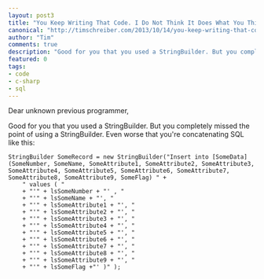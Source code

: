```yaml
--- 
layout: post3
title: "You Keep Writing That Code. I Do Not Think It Does What You Think It Does."
canonical: "http://timschreiber.com/2013/10/14/you-keep-writing-that-code-i-do-not-think-it-does-what-you-think-it-does/"
author: "Tim"
comments: true
description: "Good for you that you used a StringBuilder. But you completely missed the point of using a StringBuilder. Even worse that you're concatenating SQL like this..."
featured: 0
tags:
- code
- c-sharp
- sql
---
```


Dear unknown previous programmer,

Good for you that you used a StringBuilder. But you completely missed the point of using a StringBuilder. Even worse that you're concatenating SQL like this:

    StringBuilder SomeRecord = new StringBuilder("Insert into [SomeData] (SomeNumber, SomeName, SomeAttribute1, SomeAttribute2, SomeAttribute3, SomeAttribute4, SomeAttribute5, SomeAttribute6, SomeAttribute7, SomeAttribute8, SomeAttribute9, SomeFlag) " +
        " values ( " 
        + "'" + lsSomeNumber + "' , " 
        + "'" + lsSomeName + "', "
        + "'" + lsSomeAttribute1 + "', " 
        + "'" + lsSomeAttribute2 + "', " 
        + "'" + lsSomeAttribute3 + "', "
        + "'" + lsSomeAttribute4 + "', "
        + "'" + lsSomeAttribute5 + "', "
        + "'" + lsSomeAttribute6 + "', " 
        + "'" + lsSomeAttribute7 + "', " 
        + "'" + lsSomeAttribute8 + "', "
        + "'" + lsSomeAttribute9 + "', " 
        + "'" + lsSomeFlag +"' )" );
